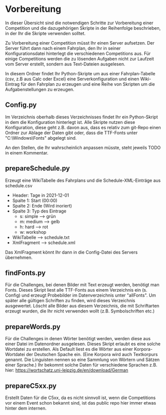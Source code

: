 # Vorbereitung

In dieser Übersicht sind die notwendigen Schritte zur Vorbereitung einer Competition und die dazugehörigen
Skripte in der Reihenfolge beschrieben, in der Ihr die Skripte verwenden solltet.

Zu Vorbereitung einer Competition müsst Ihr einen Server aufsetzen. Der Server führt dann nach einem
Fahrplan, den Ihr in seiner Konfigurationsdatei hinterlegt die verschiedenen Competitions aus. Für einige Competitions 
werden die zu lösenden Aufgaben nicht zur Laufzeit vom Server erstellt, sondern aus Text-Dateien ausgelesen.

In diesem Ordner findet Ihr Python-Skripte um aus einer Fahrplan-Tabelle (csv, z.B aus Calc oder Excel) eine
Serverkonfiguration und einen Wiki-Eintrag für den Fahrplan zu erzeugen und eine Reihe von Skripten um die 
Aufgabenstellungen zu erzeugen.

## Config.py
Im Verzeichnis oberhalb dieses Verzeichnisses findet Ihr ein Python-Skript in dem die Konfiguration hinterlegt ist.
Alle Skripte nutzen diese Konfiguration, diese geht z.B. davon aus, dass es relativ zum git-Repo einen Ordner zur
Ablage der Daten gibt oder, dass die TTF-Fonts unter "C:\Windows\Fonts" abgelegt sind.

An den Stellen, die Ihr wahrscheinlich anpassen müsste, steht jeweils TODO in einem Kommentar.

## prepareSchedule.py
Erzeugt eine WikiTabelle des Fahrplans und die Schedule-XML-Einträge aus schedule.csv
* Header: Tage in 2021-12-01  
* Spalte 1: Start (00:00)
* Spalte 2: Ende (Wird inoriert)
* Spalte 3: Typ des Eintrage
  * s: simple --> grün
  * m: medium --> gelb
  * h: hard --> rot
  * w: workshop
* WikiTabelle --> schedule.txt
* XmlFragment --> schedule.xml

Das XmlFragment könnt Ihr dann in die Config-Datei des Servers übernehmen.

## findFonts.py
Für die Challenges, bei denen Bilder mit Text erzeugt werden, benötigt man Fonts. Dieses Skript liest alle TTF-Fonts
aus einem Verzeichnis ein (s. Config) und erzeugt Probebilder im Datenverzeichnis unter "allFonts". Um später alle
gültigen Schriften zu finden, wird dieses Verzeichnis ausgewertet. Löscht alle Bilder aus diesem Verzeichnis, die mit
Schriftarten erzeugt wurden, die Ihr nicht verwenden wollt (z.B. Symbolschriften etc.)

## prepareWords.py
Für die Challenges in denen Wörter benötigt werden, werden diese aus einer Datei im Datenordner ausgelesen. 
Dieses Skript erlaubt es eine solche Wortdatei zu erstellen. Als Default liest es die Wörter aus einer 
Korpora-Wortdatei der Deutschen Spache ein. (Eine Korpora wird auch Textkorpurs genannt. Die Linguisten nennen so 
eine Sammlung von Wörtern und Sätzen einer Sprache.) Ihr bekommt solche Daten für verschiedene Sprachen z.B. hier:
https://wortschatz.uni-leipzig.de/en/download/German

## prepareC5xx.py
Erstellt Daten für die C5xx, da es nicht sinnvoll ist, wenn die Competitions vor einem Event schon bekannt sind, 
ist das public repo hier immer etwas hinter dem internen.



 
      
